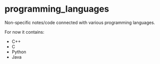 # programming_languages
Non-specific notes/code connected with various programming languages.

For now it contains:
 - C++
 - C
 - Python
 - Java
